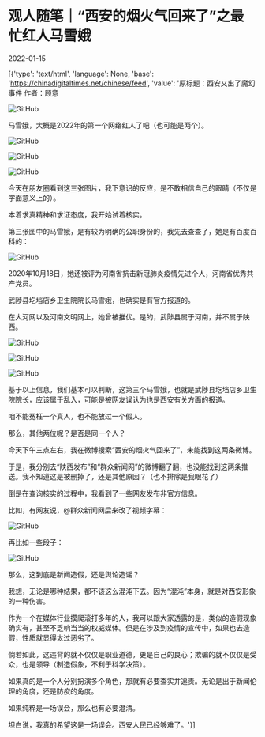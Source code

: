 # 观人随笔｜“西安的烟火气回来了”之最忙红人马雪娥

2022-01-15

[{'type': 'text/html', 'language': None, 'base': 'https://chinadigitaltimes.net/chinese/feed', 'value': '原标题：西安又出了魔幻事件  作者：顾意

![GitHub](https://chinadigitaltimes.net/chinese/files/2022/01/image-1642237692742.png)

马雪娥，大概是2022年的第一个网络红人了吧（也可能是两个）。

![GitHub](https://chinadigitaltimes.net/chinese/files/2022/01/post-675837-61e28f10bcc29.)

![GitHub](https://chinadigitaltimes.net/chinese/files/2022/01/post-675837-61e28f10cede4.png)

![GitHub](https://chinadigitaltimes.net/chinese/files/2022/01/post-675837-61e28f10d7c62.)

今天在朋友圈看到这三张图片，我下意识的反应，是不敢相信自己的眼睛（不仅是字面意义上的）。

本着求真精神和求证态度，我开始试着核实。

第三张图中的马雪娥，是有较为明确的公职身份的，我先去查查了，她是有百度百科的：

![GitHub](https://chinadigitaltimes.net/chinese/files/2022/01/post-675837-61e28f10e2d74.png)

2020年10月18日，她还被评为河南省抗击新冠肺炎疫情先进个人，河南省优秀共产党员。

武陟县圪垱店乡卫生院院长马雪娥，也确实是有官方报道的。

在大河网以及河南文明网上，她曾被推优。是的，武陟县属于河南，并不属于陕西。

![GitHub](https://chinadigitaltimes.net/chinese/files/2022/01/post-675837-61e28f10f244a.png)

![GitHub](https://chinadigitaltimes.net/chinese/files/2022/01/post-675837-61e28f110eb37.png)

![GitHub](https://chinadigitaltimes.net/chinese/files/2022/01/post-675837-61e28f111f719.png)

基于以上信息，我们基本可以判断，这第三个马雪娥，也就是武陟县圪垱店乡卫生院院长，应该属于乱入，可能是被网友误认为也是西安有关方面的报道。

咱不能冤枉一个真人，也不能放过一个假人。

那么，其他两位呢？是否是同一个人？

今天下午三点左右，我在微博搜索“西安的烟火气回来了”，未能找到这两条微博。

于是，我分别去“陕西发布”和“群众新闻网”的微博翻了翻，也没能找到这两条推送。我不知道这是被删掉了，还是其他原因？（也不排除是我眼花了）

倒是在查询核实的过程中，我看到了一些网友发布非官方信息。

比如，有网友说，@群众新闻网后来改了视频字幕：

![GitHub](https://chinadigitaltimes.net/chinese/files/2022/01/post-675837-61e28f1134b38.png)

再比如一些段子：

![GitHub](https://chinadigitaltimes.net/chinese/files/2022/01/post-675837-61e28f1144718.png)

那么，这到底是新闻造假，还是舆论造谣？

我想，无论是哪种结果，都不该这么混沌下去。因为“混沌”本身，就是对西安形象的一种伤害。

作为一个在媒体行业摸爬滚打多年的人，我可以跟大家透露的是，类似的造假现象确实有，甚至不乏响当当的权威媒体。但是在涉及到疫情的宣传中，如果也去造假，性质就显得太过恶劣了。

倘若如此，这违背的就不仅仅是职业道德，更是自己的良心；欺骗的就不仅仅是受众，也是领导（制造假象，不利于科学决策）。

如果真的是一个人分别扮演多个角色，那就有必要查实并追责。无论是出于新闻伦理的角度，还是防疫的角度。

如果纯粹是一场误会，那么也有必要澄清。

坦白说，我真的希望这是一场误会。西安人民已经够难了。'}]